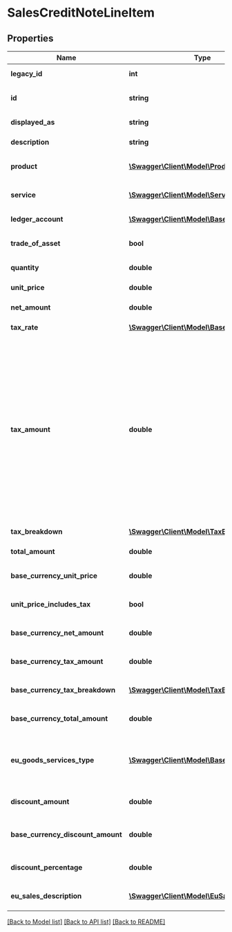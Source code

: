 # SalesCreditNoteLineItem

## Properties
Name | Type | Description | Notes
------------ | ------------- | ------------- | -------------
**legacy_id** | **int** | The legacy ID for the item | [optional] 
**id** | **string** | The unique identifier for the item | [optional] 
**displayed_as** | **string** | The name of the resource | [optional] 
**description** | **string** | The description for the invoice line | [optional] 
**product** | [**\Swagger\Client\Model\Product**](Product.md) | The product the invoice line relates to | [optional] 
**service** | [**\Swagger\Client\Model\Service**](Service.md) | The service the invoice line relates to | [optional] 
**ledger_account** | [**\Swagger\Client\Model\Base**](Base.md) | The ledger account for the invoice line | [optional] 
**trade_of_asset** | **bool** | Whether the line item is marked as trade of asset. | [optional] 
**quantity** | **double** | The quantity for the invoice line | [optional] 
**unit_price** | **double** | The unit price for the invoice line | [optional] 
**net_amount** | **double** | The net amount for the invoice line | [optional] 
**tax_rate** | [**\Swagger\Client\Model\Base**](Base.md) | The tax rate for the invoice line | [optional] 
**tax_amount** | **double** | The tax amount for the invoice line\&quot;. This attribute is required in v3.1, unless the tax rate is of a \&quot;zero\&quot;, \&quot;exempt\&quot; or \&quot;no_tax\&quot; type. Then the tax_amount is infered as 0.0. In v3, this attribute is optional, but you should still set, as it defaults to 0.0 in any case. This is not what you want for tax rates with a percentage &gt; 0.0. | [optional] 
**tax_breakdown** | [**\Swagger\Client\Model\TaxBreakdown[]**](TaxBreakdown.md) | The tax breakdown for the invoice line | [optional] 
**total_amount** | **double** | The total amount for the invoice line | [optional] 
**base_currency_unit_price** | **double** | The unit price for the invoice line in base currency | [optional] 
**unit_price_includes_tax** | **bool** | Defines whether the unit price includes tax | [optional] 
**base_currency_net_amount** | **double** | The net amount for the invoice line in base currency | [optional] 
**base_currency_tax_amount** | **double** | The tax amount for the invoice line in base currency | [optional] 
**base_currency_tax_breakdown** | [**\Swagger\Client\Model\TaxBreakdown[]**](TaxBreakdown.md) | The tax breakdown for the invoice line in base currency | [optional] 
**base_currency_total_amount** | **double** | The total amount for the invoice line in base currency | [optional] 
**eu_goods_services_type** | [**\Swagger\Client\Model\Base**](Base.md) | Indicates goods and related services or standalone services as required for Import/Export and EU entry. | [optional] 
**discount_amount** | **double** | The discount amount for the invoice line | [optional] 
**base_currency_discount_amount** | **double** | The discount amount for the invoice line in base currency | [optional] 
**discount_percentage** | **double** | The discount percentage for the invoice line | [optional] 
**eu_sales_description** | [**\Swagger\Client\Model\EuSalesDescription**](EuSalesDescription.md) | The EU sales description for the invoice line | [optional] 

[[Back to Model list]](../README.md#documentation-for-models) [[Back to API list]](../README.md#documentation-for-api-endpoints) [[Back to README]](../README.md)


